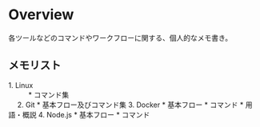 # Overview  
各ツールなどのコマンドやワークフローに関する、個人的なメモ書き。  
  
  
## メモリスト
<dl>

<dt>1. Linux</dt>  
  <dd>  * コマンド集  </dd> 　
2. Git  
  * 基本フロー及びコマンド集
3. Docker  
  * 基本フロー
  * コマンド
  * 用語・概説
4. Node.js  
  * 基本フロー
  * コマンド  

</dl>
